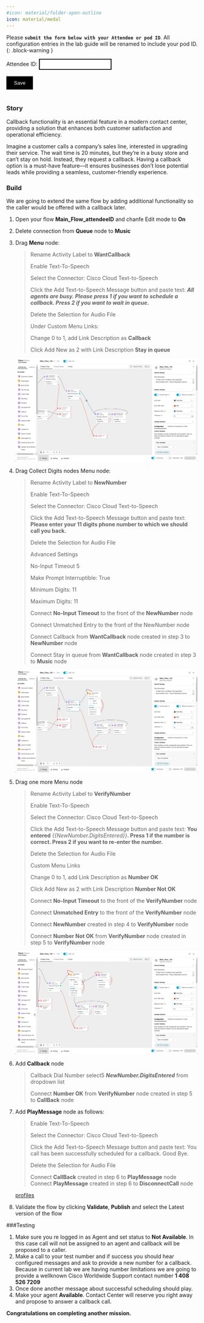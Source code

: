 ```yaml
---
#icon: material/folder-open-outline
icon: material/medal
---
```


<script>
 function update () {
    const form = document.forms['attendee-form'];
    if (form) {
      form.addEventListener('submit', function (event) {
        event.preventDefault();
        const inputs = Array.from(form.querySelectorAll('input'));
        const values = inputs.reduce((acc, input) => {
          acc[input.id + '_out'] = input.value;
          return acc;
        }, {});

        Object.entries(values).forEach(([id, value]) => {
          const elements = document.getElementsByClassName(id);
          Array.from(elements).forEach(element => {

            console.log(element.innerHTML);
            if(Number(element.innerHTML) > 99 ){
               console.log(`Got a 99+ attendee: ${element.innerHTML}`);
               element.innerHTML = value;
             }
            else{
               console.log(`Got a sub 99 attendee: ${element.innerHTML}`);
               if(element.innerHTML.includes('gmail.com'))
               {
                element.innerHTML = `0${value}`;
                }
               else{
                element.innerHTML = value;
               }
                }
          });
        });
        const attendeeIDInput = form.elements['attendeeID'];
       if (attendeeIDInput && attendeeIDInput.value !== 'Your_Attendee_ID') {
          localStorage.setItem('attendeeID', attendeeIDInput.value);
        }
      });
    }
  };
</script>
<style>
  /* Style for the button */
  button {
    background-color: black; /* Set the background color to black */
    color: white; /* Set the text color to white */
    border: none; /* Remove the border */
    padding: 10px 20px; /* Add some padding for better appearance */
    cursor: pointer; /* Show a pointer cursor on hover */
  }

   /* Style for the input element */
  input[type="text"] {
    border: 2px solid black; /* Set the border thickness to 2px */
    padding: 5px; /* Add some padding for better appearance */

</style>


 Please **`submit the form below with your Attendee or pod ID`**. All configuration entries in the lab guide will be renamed to include your pod ID.
{: .block-warning }

<script>
document.forms["attendee-form"][1].value = localStorage.getItem("attendeeID") || "Your Attendee ID" 
</script>
<form id="attendee-form">
  <label for="attendee">Attendee ID:</label>
  <input type="text" id="attendee" name="attendee" onChange="update()"><br>
<br>
  <button onclick="update()">Save</button>
</form>

<br/>


### Story 

Callback functionality is an essential feature in a modern contact center, providing a solution that enhances both customer satisfaction and operational efficiency.

Imagine a customer calls a company’s sales line, interested in upgrading their service. The wait time is 20 minutes, but they’re in a busy store and can’t stay on hold. Instead, they request a callback.
Having a callback option is a must-have feature—it ensures businesses don’t lose potential leads while providing a seamless, customer-friendly experience.

### Build
We are going to extend the same flow by adding additional functionality so the caller would be offered with a callback later.

1. Open your flow **Main_Flow_<w class = "attendee_out">attendeeID</w>** and chanfe Edit mode to **On**
2. Delete  connection from **Queue** node to **Music** 
3. Drag **Menu** node:

    > Rename Activity Label to **WantCallback**
    >
    > Enable Text-To-Speech
    >
    > Select the Connector: Cisco Cloud Text-to-Speech
    >
    > Click the Add Text-to-Speech Message button and paste text: ***All agents are busy. Please press 1 if you want to schedule a callback. Press 2 if you want to wait in queue.***
    >
    > Delete the Selection for Audio File
    >
    > Under Custom Menu Links:
    >
    > Change 0 to 1, add Link Description as **Callback** 
    >
    > Click Add New as 2 with  Link Description **Stay in queue**

    ![profiles](../graphics/Lab1/AM1-WantCallback.gif)


4. Drag Collect Digits nodes
    Menu node:

    > Rename Activity Label to **NewNumber**
    >
    > Enable Text-To-Speech
    >
    > Select the Connector: Cisco Cloud Text-to-Speech
    >
    > Click the Add Text-to-Speech Message button and paste text: **Please enter your 11 digits phone number to which we should call you back.**
    >
    > Delete the Selection for Audio File
    >   
    > Advanced Settings
    >
    > No-Input Timeout  5 
    >
    > Make Prompt Interruptible: True
    >
    > Minimum Digits: 11
    >
    > Maximum Digits: 11
    >       
    > Connect **No-Input Timeout** to the front of the **NewNumber** node
    >
    > Connect Unmatched Entry to the front of the NewNumber node
    >   
    > Connect Callback from **WantCallback** node created in step 3 to **NewNumber** node
    >
    > Connect Stay in queue from **WantCallback** node created in step 3 to **Music** node

    ![profiles](../graphics/Lab1/AM1-NewNumber.gif)


5. Drag one more Menu node
    
    > Rename Activity Label to **VerifyNumber**
    >
    > Enable Text-To-Speech
    >
    > Select the Connector: Cisco Cloud Text-to-Speech
    >
    > Click the Add Text-to-Speech Message button and paste text: **You entered** *{{NewNumber.DigitsEntered}}***. Press 1 if the number is correct. Press 2 if you want to re-enter the number.**
    >
    > Delete the Selection for Audio File
    >
    >    
    > Custom Menu Links
    >
    > Change 0 to 1, add Link Description as **Number OK**
    >
    > Click Add New as 2 with  Link Description **Number Not OK**
    >
    > Connect **No-Input Timeout** to the front of the **VerifyNumber** node
    >
    > Connect **Unmatched Entry** to the front of the **VerifyNumber** node
    >    
    > Connect **NewNumber** created in step 4 to **VerifyNumber** node
    >
    > Connect **Number Not OK** from **VerifyNumber** node created in step 5 to **VerifyNumber** node
    
    ![profiles](../graphics/Lab1/AM1-VerifyNumber.gif)


6. Add **Callback** node
    
    > Callback Dial Number select5  ***NewNumber.DigitsEntered*** from dropdown list
    >    
    > Connect **Number OK** from **VerifyNumber** node created in step 5 to **CallBack** node


7. Add **PlayMessage** node as follows:
    
    > Enable Text-To-Speech
    >
    > Select the Connector: Cisco Cloud Text-to-Speech
    >
    > Click the Add Text-to-Speech Message button and paste text: You call has been successfully scheduled for a callback. Good Bye.
    >
    > Delete the Selection for Audio File
    >
    > Connect **CallBack** created in step 6 to **PlayMessage** node
    > Connect **PlayMessage** created in step 6 to **DisconnectCall** node
    
    [profiles](../graphics/Lab1/AM1-SetCallBack.gif!)


8. Validate the flow by clicking **Validate**, **Publish** and select the Latest version of the flow

    
###Testing
    
1. Make sure you re logged in as Agent and set status to **Not Available**. In this case call will not be assigned to an agent and callback will be proposed to a caller.
2. Make a call to your test number and if success you should hear configured messages and ask to provide a new number for a callback. Because in current lab we are having number limitations we are going to provide a wellknown Cisco Worldwide Support contact number **1 408 526 7209**
3. Once done another message about successful scheduling should play.
4. Make your agent **Available**. Contact Center will reserve you right away and propose to answer a callback call.

**Congratulations on completing another mission.**
